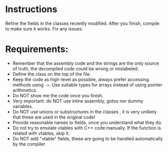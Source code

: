 # Instructions

Refine the fields in the classes recently modified. After you finish, compile to make sure it works. Fix any issues.


# Requirements:

* Remember that the assembly code and the strings are the only source of truth, the decompiled code could be wrong or mislabeled.
* Define the class on the top of the file.
* Keep the code as high-level as possible, always prefer accessing methods using `->`. Use suitable types for arrays instead of using pointer arithmetics.
* Do NOT show me the code once you finish.
* Very important: do NOT use inline assembly, gotos nor dummy variables.
* Do NOT use unions or substructures in the classes , it is very unlikely that these are used in the original code!
* Provide reasonable names to fields, once you understand what they do.
* Do not try to emulate vtables with C++ code manually. If the function is related with vtables, skip it.
* Do NOT add "vtable" fields, these are going to be handled automatically by the compiler
